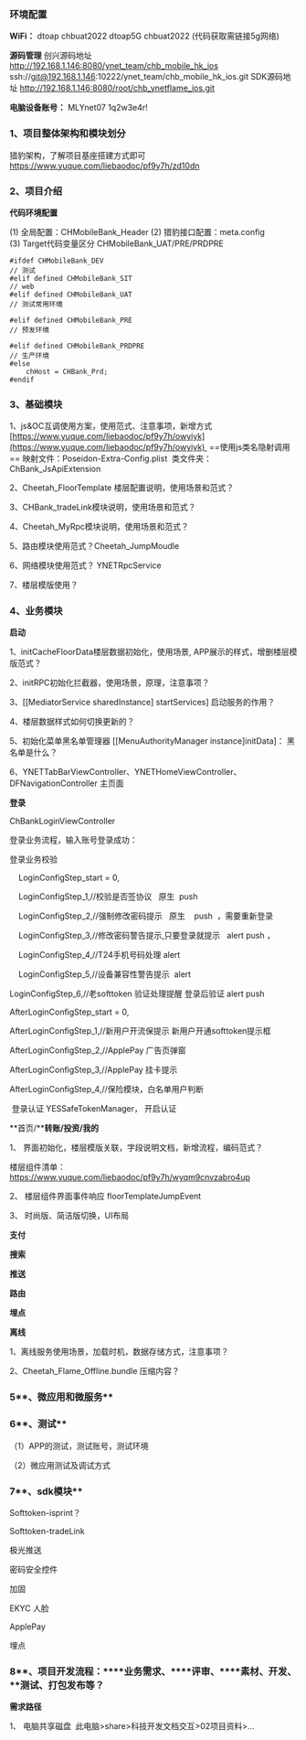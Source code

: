 
### 环境配置

**WiFi：**
dtoap   chbuat2022
dtoap5G   chbuat2022 (代码获取需链接5g网络)

**源码管理**
创兴源码地址
http://192.168.1.146:8080/ynet_team/chb_mobile_hk_ios
ssh://git@192.168.1.146:10222/ynet_team/chb_mobile_hk_ios.git
SDK源码地址
http://192.168.1.146:8080/root/chb_ynetflame_ios.git

**电脑设备账号：**
MLYnet07
1q2w3e4r!

### 1、**项目整体架构和模块划分** 
猎豹架构，了解项目基座搭建方式即可
https://www.yuque.com/liebaodoc/pf9y7h/zd10dn

### 2、**项目介绍**

**代码环境配置**

(1) 全局配置：CHMobileBank_Header
(2) 猎豹接口配置：meta.config
(3) Target代码变量区分 CHMobileBank_UAT/PRE/PRDPRE
```
#ifdef CHMobileBank_DEV
// 测试
#elif defined CHMobileBank_SIT
// web
#elif defined CHMobileBank_UAT
// 测试常用环境

#elif defined CHMobileBank_PRE
// 预发环境

#elif defined CHMobileBank_PRDPRE
// 生产环境
#else
    chHost = CHBank_Prd;
#endif
```

### 3、**基础模块**

1、js&OC互调使用方案，使用范式、注意事项，新增方式
[https://www.yuque.com/liebaodoc/pf9y7h/owyiyk](https://www.yuque.com/liebaodoc/pf9y7h/owyiyk) 
==使用js类名隐射调用==
映射文件：Poseidon-Extra-Config.plist 
类文件夹：ChBank_JsApiExtension

2、Cheetah_FloorTemplate 楼层配置说明，使用场景和范式？


3、CHBank_tradeLink模块说明，使用场景和范式？

4、Cheetah_MyRpc模块说明，使用场景和范式？

5、路由模块使用范式？Cheetah_JumpMoudle

6、网络模块使用范式？ YNETRpcService

7、楼层模版使用？

### 4、**业务模块**

**启动**

1、initCacheFloorData楼层数据初始化，使用场景, APP展示的样式，增删楼层模版范式？

2、initRPC初始化拦截器，使用场景，原理，注意事项？

3、[[MediatorService sharedInstance] startServices] 启动服务的作用？

4、楼层数据样式如何切换更新的？

5、初始化菜单黑名单管理器 [[MenuAuthorityManager instance]initData]： 黑名单是什么？

6、YNETTabBarViewController、YNETHomeViewController、DFNavigationController 主页面

**登录**

ChBankLoginViewController

登录业务流程，输入账号登录成功：

登录业务校验

    LoginConfigStep_start = 0,

    LoginConfigStep_1,//校验是否签协议   原生  push

    LoginConfigStep_2,//强制修改密码提示   原生    push  ，需要重新登录

    LoginConfigStep_3,//修改密码警告提示,只要登录就提示   alert push ，

    LoginConfigStep_4,//T24手机号码处理 alert

    LoginConfigStep_5,//设备兼容性警告提示  alert

LoginConfigStep_6,//老softtoken 验证处理提醒 登录后验证 alert push

AfterLoginConfigStep_start = 0,

AfterLoginConfigStep_1,//新用户开流保提示 新用户开通softtoken提示框    

AfterLoginConfigStep_2,//ApplePay 广告页弹窗  

AfterLoginConfigStep_3,//ApplePay 挂卡提示

AfterLoginConfigStep_4,//保险模块，白名单用户判断

 登录认证 YESSafeTokenManager， 开启认证

**首页/****转账/投资/我的**

1、 界面初始化，楼层模版关联，字段说明文档，新增流程，编码范式？

楼层组件清单： https://www.yuque.com/liebaodoc/pf9y7h/wyqm9cnvzabro4up

2、 楼层组件界面事件响应 floorTemplateJumpEvent

3、 时尚版、简洁版切换，UI布局

**支付**

**搜索**

**推送**

**路由**

**埋点**

**离线**

1、离线服务使用场景，加载时机，数据存储方式，注意事项？

2、Cheetah_Flame_Offline.bundle 压缩内容？

### **5****、微应用和微服务**

### **6****、测试**

（1）APP的测试，测试账号，测试环境

（2）微应用测试及调试方式

### **7****、sdk模块**

Softtoken-isprint？

Softtoken-tradeLink

极光推送

密码安全控件

加固

EKYC 人脸

ApplePay

埋点

### **8****、项目开发流程：****业务需求、****评审、****素材、开发、****测试、****打包发布****等？**

**需求路径**

1、 电脑共享磁盘  此电脑>share>科技开发文档交互>02项目资料>…